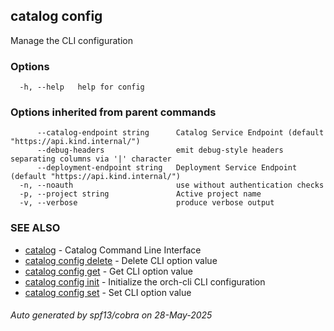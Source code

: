 ## catalog config

Manage the CLI configuration

### Options

```
  -h, --help   help for config
```

### Options inherited from parent commands

```
      --catalog-endpoint string      Catalog Service Endpoint (default "https://api.kind.internal/")
      --debug-headers                emit debug-style headers separating columns via '|' character
      --deployment-endpoint string   Deployment Service Endpoint (default "https://api.kind.internal/")
  -n, --noauth                       use without authentication checks
  -p, --project string               Active project name
  -v, --verbose                      produce verbose output
```

### SEE ALSO

* [catalog](catalog.md)	 - Catalog Command Line Interface
* [catalog config delete](catalog_config_delete.md)	 - Delete CLI option value
* [catalog config get](catalog_config_get.md)	 - Get CLI option value
* [catalog config init](catalog_config_init.md)	 - Initialize the orch-cli CLI configuration
* [catalog config set](catalog_config_set.md)	 - Set CLI option value

###### Auto generated by spf13/cobra on 28-May-2025
